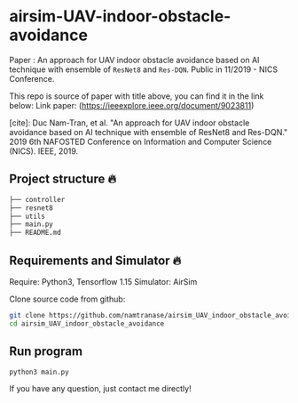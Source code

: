 # airsim-UAV-indoor-obstacle-avoidance
Paper : An approach for UAV indoor obstacle avoidance based on AI technique with ensemble of `ResNet8` and `Res-DQN`. Public in 11/2019 - NICS Conference.

This repo is source of paper with title above, you can find it in the link below:
Link paper: (https://ieeexplore.ieee.org/document/9023811)

[cite]: Duc Nam-Tran, et al. "An approach for UAV indoor obstacle avoidance based on AI technique with ensemble of ResNet8 and Res-DQN." 2019 6th NAFOSTED Conference on Information and Computer Science (NICS). IEEE, 2019.

## Project structure 🔥

```bash
├── controller
├── resnet8
├── utils
├── main.py
├── README.md
```

## Requirements and Simulator 🔥

Require: Python3, Tensorflow 1.15
Simulator: AirSim

Clone source code from github:

```bash
git clone https://github.com/namtranase/airsim_UAV_indoor_obstacle_avoidance.git
cd airsim_UAV_indoor_obstacle_avoidance
```

## Run program

```bash
python3 main.py
```
If you have any question, just contact me directly!
